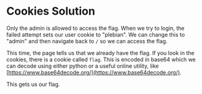 # Cookies Solution

Only the admin is allowed to access the flag. When we try to login, the failed attempt sets our user cookie to "plebian". We can change this to "admin" and then navigate back to `/` so we can access the flag.

This time, the page tells us that we already have the flag. If you look in the cookies, there is a cookie called `flag`. This is encoded in base64 which we can decode using either python or a useful online utility, like [https://www.base64decode.org/](https://www.base64decode.org/).

This gets us our flag.